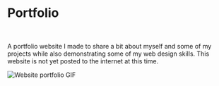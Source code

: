 # Portfolio
<br>

A portfolio website I made to share a bit about myself and some of my projects while also demonstrating some of my web design skills. This website is not yet posted to the internet at this time.

![Website portfolio GIF](https://user-images.githubusercontent.com/97414099/155244844-5a3fd479-a2d7-453a-b0c8-7a495a9574dd.gif)
